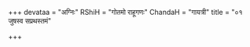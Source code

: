+++
devataa = "अग्निः"
RShiH = "गोतमो राहूगणः"
ChandaH = "गायत्री"
title = "०१ जुषस्व सप्रथस्तमं"

+++
